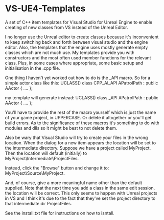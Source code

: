 # VS-UE4-Templates
A set of C++ item templates for Visual Studio for Unreal Engine to enable creating of new classes from VS instead of the Unreal Editor.

I no longer use the Unreal editor to create classes because it's inconvenient to keep switching back and forth between visual studio and the engine editor. Also, the templates that the engine uses mostly generate empty classes which are not much use. My templates provide you with constructors and the most often used member functions for the relevant class. Plus, in some cases where appropriate, some basic setup and initialisation in the .cpp file.

One thing I haven't yet worked out how to do is the _API macro. So for a simple actor class like this:
UCLASS()
class CPP_AI_API APatrolPath : public AActor
{
....
};

my template will generate instead:
UCLASS()
class _API APatrolPath : public AActor
{
....
};

You'll have to provide the rest of the macro yourself which is just the name of your game project, in UPPERCASE. Or delete it altogether or you'll get build errors. As to the significance of these macros it's something to do with modules and dlls so it might be best to not delete them.

Also be wary that Visual Studio will try to create your files in the wrong location. When the dialog for a new item appears the location will be set to the intermediate directory. Suppose we have a project called MyProject. Then the location will default (initially) to
MyProject\Intermediate\ProjectFiles. 

Instead, click the "Browse" button and change it to:
MyProject\Source\MyProject.

And, of course, give a more meaningful name other than the default supplied. Note that the next time you add a class in the same edit session, the location will be correct. This only seems to happen with Unreal projects in VS and I think it's due to the fact that they've set the project directory to that intermediate dir ProjectFiles.

See the install.txt file for instructions on how to isntall.
